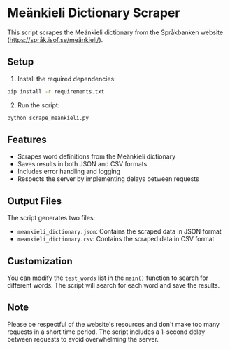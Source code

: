 # Meänkieli Dictionary Scraper

This script scrapes the Meänkieli dictionary from the Språkbanken website (https://språk.isof.se/meänkieli/).

## Setup

1. Install the required dependencies:
```bash
pip install -r requirements.txt
```

2. Run the script:
```bash
python scrape_meankieli.py
```

## Features

- Scrapes word definitions from the Meänkieli dictionary
- Saves results in both JSON and CSV formats
- Includes error handling and logging
- Respects the server by implementing delays between requests

## Output Files

The script generates two files:
- `meankieli_dictionary.json`: Contains the scraped data in JSON format
- `meankieli_dictionary.csv`: Contains the scraped data in CSV format

## Customization

You can modify the `test_words` list in the `main()` function to search for different words. The script will search for each word and save the results.

## Note

Please be respectful of the website's resources and don't make too many requests in a short time period. The script includes a 1-second delay between requests to avoid overwhelming the server. 